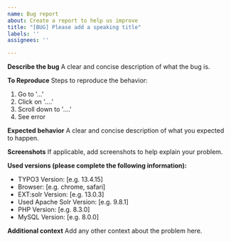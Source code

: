 ```yaml
---
name: Bug report
about: Create a report to help us improve
title: "[BUG] Please add a speaking title"
labels: ''
assignees: ''

---
```


**Describe the bug**
A clear and concise description of what the bug is.

**To Reproduce**
Steps to reproduce the behavior:
1. Go to '...'
2. Click on '....'
3. Scroll down to '....'
4. See error

**Expected behavior**
A clear and concise description of what you expected to happen.

**Screenshots**
If applicable, add screenshots to help explain your problem.

**Used versions (please complete the following information):**
 - TYPO3 Version: [e.g. 13.4.15]
 - Browser: [e.g. chrome, safari]
 - EXT:solr Version: [e.g. 13.0.3]
 - Used Apache Solr Version: [e.g. 9.8.1]
 - PHP Version: [e.g. 8.3.0]
 - MySQL Version: [e.g. 8.0.0]

**Additional context**
Add any other context about the problem here.
